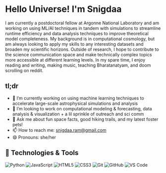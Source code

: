 # Hello Universe! I'm Snigdaa

I am currently a postdoctoral fellow at Argonne National Laboratory and am working on using ML/AI techniques in tandem with simulations to streamline runtime efficiency and data analysis techniques to improve theoretical model completeness. My background is in computational cosmology, but am always looking to apply my skills to any interesting datasets and broaden my scientific horizons. Outside of research, I hope to contribute to the science communication space and make technically complex topics more accessible at different learning levels. In my spare time, I enjoy reading and writing, making music, teaching Bharatanatyam, and doom scrolling on reddit.

## tl;dr
- 🔭 I’m currently working on using machine learning techniques to accelerate large-scale astrophysical simulations and analysis
- 👯 I’m looking to work on computational modeling & forecasting, data analysis & visualization + a lil sprinkle of outreach and sci comm
- 💬 Ask me about fun space facts, good hiking trails, and my latest foster pets!
- 📫 How to reach me: snigdaa.ram@gmail.com
- 😄 Pronouns: she/her

## 🔧 Technologies & Tools
![Python](https://img.shields.io/badge/-Python-333333?style=flat&logo=python)
![JavaScript](https://img.shields.io/badge/-JavaScript-333333?style=flat&logo=javascript)
![HTML5](https://img.shields.io/badge/-HTML5-333333?style=flat&logo=html5)
![CSS3](https://img.shields.io/badge/-CSS3-333333?style=flat&logo=css3)
![Git](https://img.shields.io/badge/-Git-333333?style=flat&logo=git)
![GitHub](https://img.shields.io/badge/-GitHub-333333?style=flat&logo=github)
![VS Code](https://img.shields.io/badge/-VS%20Code-333333?style=flat&logo=visual-studio-code)

<!--

## 📈 GitHub Stats
![Your GitHub Stats](https://github-readme-stats.vercel.app/api?username=snigdaa&show_icons=true&hide_border=true)
![Top Languages](https://github-readme-stats.vercel.app/api/top-langs/?username=snigdaa&layout=compact&hide_border=true)

-->


